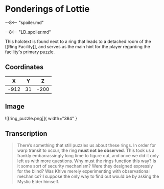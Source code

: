 # Ponderings of Lottie

--8<-- "spoiler.md"

--8<-- "LD_spoiler.md"

This holotext is found next to a ring that leads to a detached room of the [[Ring Facility]], and serves as the main hint for the player regarding the facility's primary puzzle.

## Coordinates
| **X** | **Y** | **Z** |
| :---: | :---: | :---: |
| -912  |  31   | -200  |

## Image

![[ring_puzzle.png]]{ width="384" }

## Transcription
> There’s something that still puzzles us about these rings. In order for warp transit to occur, the ring **must not be observed**. This took us a frankly embarrassingly long time to figure out, and once we did it only left us with more questions. Why must the rings function this way? Is it some sort of security mechanism? Were they designed expressly for the blind? Was Khive merely experimenting with observational mechanics? I suppose the only way to find out would be by asking the Mystic Elder himself.
